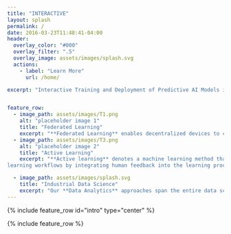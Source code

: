 ```yaml
---
title: "INTERACTIVE"
layout: splash
permalink: /
date: 2016-03-23T11:48:41-04:00
header:
  overlay_color: "#000"
  overlay_filter: ".5"
  overlay_image: assets/images/splash.svg
  actions:
    - label: "Learn More"
      url: /home/

excerpt: "Interactive Training and Deployment of Predictive AI Models in Distributed Edge Computing Environments"


feature_row:
  - image_path: assets/images/T1.png
    alt: "placeholder image 1"
    title: "Federated Learning"
    excerpt: "**Federated Learning** enables decentralized devices to collaboratively learn a shared prediction model while keeping all the training data on decentralized devices withoutstoring the data in the cloud."
  - image_path: assets/images/T3.png
    alt: "placeholder image 2"
    title: "Active Learning"
    excerpt: "**Active learning** denotes a machine learning method that enables interactive machine
learning workflows by integrating human feedback into the learning process."

  - image_path: assets/images/splash.svg
    title: "Industrial Data Science"
    excerpt: "Our **Data Analytics** approaches span the entire data science lifecycle, from data preparation to data analysis and modeling to predictive model deployment"
---
```



{% include feature_row id="intro" type="center" %}

{% include feature_row %}

<div style="text-align: justify"> 



